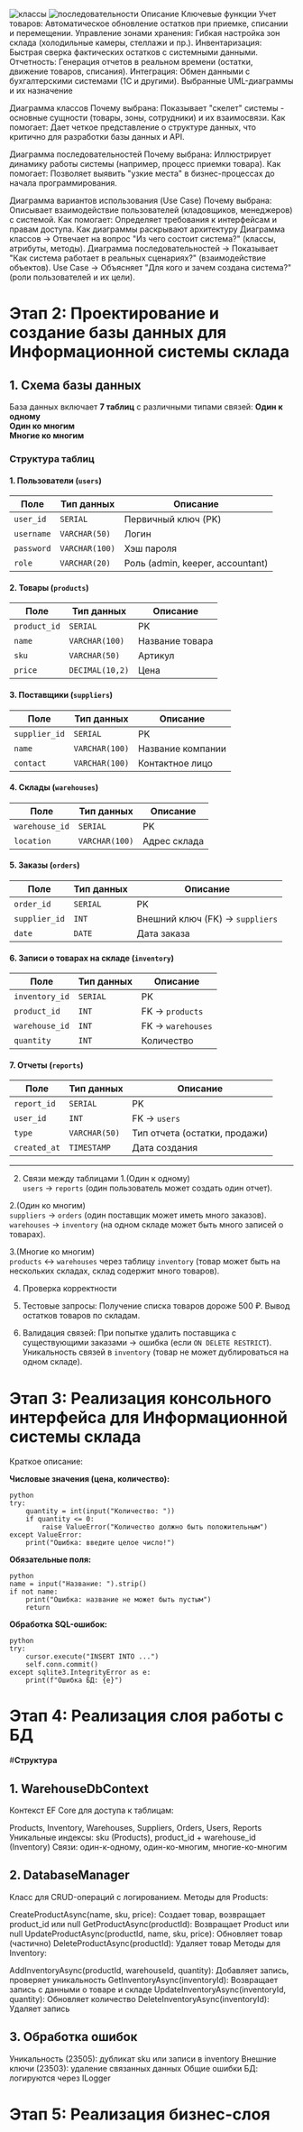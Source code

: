 ![классы](https://github.com/user-attachments/assets/182f5703-3659-4409-a3f3-59b8c010156c)
![последовательности](https://github.com/user-attachments/assets/729d9502-2148-44b1-9cf8-f858c6daac3a)
Описание
Ключевые функции
Учет товаров: Автоматическое обновление остатков при приемке, списании и перемещении.
Управление зонами хранения: Гибкая настройка зон склада (холодильные камеры, стеллажи и пр.).
Инвентаризация: Быстрая сверка фактических остатков с системными данными.
Отчетность: Генерация отчетов в реальном времени (остатки, движение товаров, списания).
Интеграция: Обмен данными с бухгалтерскими системами (1С и другими).
Выбранные UML-диаграммы и их назначение

Диаграмма классов
Почему выбрана: Показывает "скелет" системы - основные сущности (товары, зоны, сотрудники) и их взаимосвязи.
Как помогает: Дает четкое представление о структуре данных, что критично для разработки базы данных и API.

Диаграмма последовательностей
Почему выбрана: Иллюстрирует динамику работы системы (например, процесс приемки товара).
Как помогает: Позволяет выявить "узкие места" в бизнес-процессах до начала программирования.

Диаграмма вариантов использования (Use Case)
Почему выбрана: Описывает взаимодействие пользователей (кладовщиков, менеджеров) с системой.
Как помогает: Определяет требования к интерфейсам и правам доступа.
Как диаграммы раскрывают архитектуру
Диаграмма классов → Отвечает на вопрос "Из чего состоит система?" (классы, атрибуты, методы).
Диаграмма последовательностей → Показывает "Как система работает в реальных сценариях?" (взаимодействие объектов).
Use Case → Объясняет "Для кого и зачем создана система?" (роли пользователей и их цели).


# **Этап 2: Проектирование и создание базы данных для Информационной системы склада**

## **1. Схема базы данных**
База данных включает **7 таблиц** с различными типами связей:
 **Один к одному**   
 **Один ко многим**   
 **Многие ко многим**   

### **Структура таблиц**  
#### **1. Пользователи (`users`)**
| Поле          | Тип данных      | Описание                     |
|---------------|----------------|-----------------------------|
| `user_id`     | `SERIAL`       | Первичный ключ (PK)         |
| `username`    | `VARCHAR(50)`  | Логин                       |
| `password`    | `VARCHAR(100)` | Хэш пароля                  |
| `role`        | `VARCHAR(20)`  | Роль (admin, keeper, accountant) |

#### **2. Товары (`products`)**
| Поле          | Тип данных      | Описание                     |
|---------------|----------------|-----------------------------|
| `product_id`  | `SERIAL`       | PK                          |
| `name`        | `VARCHAR(100)` | Название товара             |
| `sku`         | `VARCHAR(50)`  | Артикул                     |
| `price`       | `DECIMAL(10,2)`| Цена                        |

#### **3. Поставщики (`suppliers`)**
| Поле          | Тип данных      | Описание                     |
|---------------|----------------|-----------------------------|
| `supplier_id` | `SERIAL`       | PK                          |
| `name`        | `VARCHAR(100)` | Название компании           |
| `contact`     | `VARCHAR(100)` | Контактное лицо             |

#### **4. Склады (`warehouses`)**
| Поле          | Тип данных      | Описание                     |
|---------------|----------------|-----------------------------|
| `warehouse_id`| `SERIAL`       | PK                          |
| `location`    | `VARCHAR(100)` | Адрес склада                |

#### **5. Заказы (`orders`)**
| Поле          | Тип данных      | Описание                     |
|---------------|----------------|-----------------------------|
| `order_id`    | `SERIAL`       | PK                          |
| `supplier_id` | `INT`          | Внешний ключ (FK) → `suppliers` |
| `date`        | `DATE`         | Дата заказа                 |

#### **6. Записи о товарах на складе (`inventory`)**
| Поле          | Тип данных      | Описание                     |
|---------------|----------------|-----------------------------|
| `inventory_id`| `SERIAL`       | PK                          |
| `product_id`  | `INT`          | FK → `products`             |
| `warehouse_id`| `INT`          | FK → `warehouses`           |
| `quantity`    | `INT`          | Количество                  |

#### **7. Отчеты (`reports`)**
| Поле          | Тип данных      | Описание                     |
|---------------|----------------|-----------------------------|
| `report_id`   | `SERIAL`       | PK                          |
| `user_id`     | `INT`          | FK → `users`                |
| `type`        | `VARCHAR(50)`  | Тип отчета (остатки, продажи) |
| `created_at`  | `TIMESTAMP`    | Дата создания               |

---

  2. Связи между таблицами
1.(Один к одному)  
    `users` → `reports` (один пользователь может создать один отчет).  

2.(Один ко многим)  
    `suppliers` → `orders` (один поставщик может иметь много заказов).  
    `warehouses` → `inventory` (на одном складе может быть много записей о товарах).  

3.(Многие ко многим)  
    `products` ↔ `warehouses` через таблицу `inventory` (товар может быть на нескольких складах, склад содержит много товаров).  

  4. Проверка корректности
1. Тестовые запросы:
    Получение списка товаров дороже 500 ₽.
    Вывод остатков товаров по складам.

2. Валидация связей:
    При попытке удалить поставщика с существующими заказами → ошибка (если `ON DELETE RESTRICT`).
    Уникальность связей в `inventory` (товар не может дублироваться на одном складе).



# **Этап 3: Реализация консольного интерфейса для Информационной системы склада**
Краткое описание:

**Числовые значения (цена, количество):**
```
python
try:
    quantity = int(input("Количество: "))
    if quantity <= 0:
        raise ValueError("Количество должно быть положительным")
except ValueError:
    print("Ошибка: введите целое число!")
```
**Обязательные поля:**
```
python
name = input("Название: ").strip()
if not name:
    print("Ошибка: название не может быть пустым")
    return
```
**Обработка SQL-ошибок:**
```
python
try:
    cursor.execute("INSERT INTO ...")
    self.conn.commit()
except sqlite3.IntegrityError as e:
    print(f"Ошибка БД: {e}")
```

# **Этап 4: Реализация слоя работы с БД**
#**Структура**
## **1. WarehouseDbContext**
Контекст EF Core для доступа к таблицам:

Products, Inventory, Warehouses, Suppliers, Orders, Users, Reports
Уникальные индексы: sku (Products), product_id + warehouse_id (Inventory)
Связи: один-к-одному, один-ко-многим, многие-ко-многим

## **2. DatabaseManager**
Класс для CRUD-операций с логированием.
Методы для Products:

CreateProductAsync(name, sku, price): Создает товар, возвращает product_id или null
GetProductAsync(productId): Возвращает Product или null
UpdateProductAsync(productId, name, sku, price): Обновляет товар (частично)
DeleteProductAsync(productId): Удаляет товар
Методы для Inventory:

AddInventoryAsync(productId, warehouseId, quantity): Добавляет запись, проверяет уникальность
GetInventoryAsync(inventoryId): Возвращает запись с данными о товаре и складе
UpdateInventoryAsync(inventoryId, quantity): Обновляет количество
DeleteInventoryAsync(inventoryId): Удаляет запись

## **3. Обработка ошибок**
Уникальность (23505): дубликат sku или записи в inventory
Внешние ключи (23503): удаление связанных данных
Общие ошибки БД: логируются через ILogger

# **Этап 5:  Реализация бизнес-слоя**
